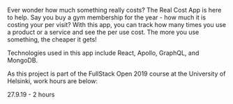 Ever wonder how much something really costs? The Real Cost App is here to help. Say you buy a gym membership for the year - how much it is costing your per visit? With this app, you can track how many times you use a product or a service and see the per use cost. The more you use something, the cheaper it gets!

Technologies used in this app include React, Apollo, GraphQL, and MongoDB.

As this project is part of the FullStack Open 2019 course at the University of Helsinki, work hours are below:

27.9.19 - 2 hours

